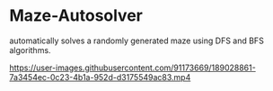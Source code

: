# Maze-Autosolver
automatically solves a randomly generated maze using DFS and BFS algorithms.


https://user-images.githubusercontent.com/91173669/189028861-7a3454ec-0c23-4b1a-952d-d3175549ac83.mp4
